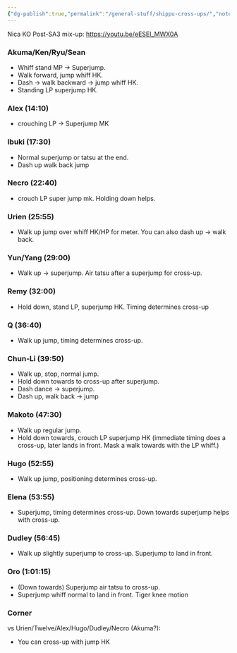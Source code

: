 ```yaml
---
{"dg-publish":true,"permalink":"/general-stuff/shippu-cross-ups/","noteIcon":""}
---
```


Nica KO Post-SA3 mix-up: https://youtu.be/eESEl_MWX0A
### Akuma/Ken/Ryu/Sean
- Whiff stand MP -> Superjump.
- Walk forward, jump whiff HK.
- Dash -> walk backward -> jump whiff HK.
- Standing LP superjump HK.

### Alex (14:10)
- crouching LP -> Superjump MK

### Ibuki (17:30)
- Normal superjump or tatsu at the end.
- Dash up walk back jump

### Necro (22:40)
- crouch LP super jump mk. Holding down helps.

### Urien (25:55)
- Walk up jump over whiff HK/HP for meter. You can also dash up -> walk back.

### Yun/Yang (29:00)
- Walk up -> superjump. Air tatsu after a superjump for cross-up.

### Remy (32:00)
- Hold down, stand LP, superjump HK. Timing determines cross-up

### Q (36:40)
- Walk up jump, timing determines cross-up.

### Chun-Li (39:50)
- Walk up, stop, normal jump.
- Hold down towards to cross-up after superjump. 
- Dash dance -> superjump. 
- Dash up, walk back -> jump

### Makoto (47:30)
- Walk up regular jump. 
- Hold down towards, crouch LP superjump HK (immediate timing does a cross-up, later lands in front. Mask a walk towards with the LP whiff.)

### Hugo (52:55)
- Walk up jump, positioning determines cross-up.

### Elena (53:55)
- Superjump, timing determines cross-up. Down towards superjump helps with cross-up.

### Dudley (56:45)
- Walk up slightly superjump to cross-up. Superjump to land in front.

### Oro (1:01:15)
- (Down towards) Superjump air tatsu to cross-up.
- Superjump whiff normal to land in front. Tiger knee motion 

### Corner 
vs Urien/Twelve/Alex/Hugo/Dudley/Necro (Akuma?): 
- You can cross-up with jump HK